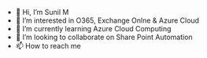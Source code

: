 - 👋 Hi, I’m Sunil M
- 👀 I’m interested in O365, Exchange Onlne & Azure Cloud
- 🌱 I’m currently learning Azure Cloud Computing
- 💞️ I’m looking to collaborate on Share Point Automation
- 📫 How to reach me 

<!---
sunil9236/sunil9236 is a ✨ special ✨ repository because its `README.md` (this file) appears on your GitHub profile.
You can click the Preview link to take a look at your changes.
--->
